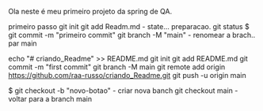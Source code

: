 Ola neste é meu primeiro projeto da spring de QA.

primeiro passo
git init
git add Readm.md - state... preparacao.
git status
$ git commit -m "primeiro commit"
git branch -M "main"  - renomear a brach.. par main

echo "# criando_Readme" >> README.md
git init
git add README.md
git commit -m "first commit"
git branch -M main
git remote add origin https://github.com/raa-russo/criando_Readme.git
git push -u origin main



$ git checkout -b "novo-botao" - criar nova banch
git checkout main  - voltar para a branch main


